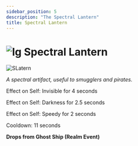 ```yaml
---
sidebar_position: 5
description: "The Spectral Lantern"
title: Spectral Lantern
---
```


# ![lg](https://media.discordapp.net/attachments/1118235017550778448/1152808711153262622/Legendary_Bag.png?width=67&height=67) Spectral Lantern

![SLatern](https://i.imgur.com/JLA0VEm.png)

<i>A spectral artifact, useful to smugglers and pirates.</i>

Effect on Self: Invisible for 4 seconds

Effect on Self: Darkness for 2.5 seconds

Effect on Self: Speedy for 2 seconds

Cooldown: 11 seconds

**Drops from Ghost Ship (Realm Event)**
